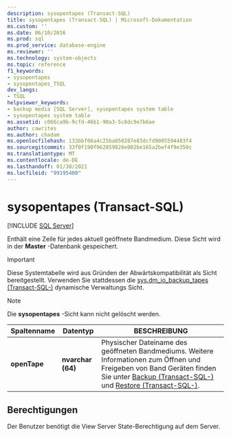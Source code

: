 ```yaml
---
description: sysopentapes (Transact-SQL)
title: sysopentapes (Transact-SQL) | Microsoft-Dokumentation
ms.custom: ''
ms.date: 06/10/2016
ms.prod: sql
ms.prod_service: database-engine
ms.reviewer: ''
ms.technology: system-objects
ms.topic: reference
f1_keywords:
- sysopentapes
- sysopentapes_TSQL
dev_langs:
- TSQL
helpviewer_keywords:
- backup media [SQL Server], sysopentapes system table
- sysopentapes system table
ms.assetid: c066ca9b-9cfd-46b1-90a3-5c8dc9e7b6ae
author: cawrites
ms.author: chadam
ms.openlocfilehash: 133bbf06a4c25ba050287e83dcfd9005594483f4
ms.sourcegitcommit: 33f0f190f962059826e002be165a2bef4f9e350c
ms.translationtype: MT
ms.contentlocale: de-DE
ms.lasthandoff: 01/30/2021
ms.locfileid: "99195400"
---
```

# <a name="sysopentapes-transact-sql"></a>sysopentapes (Transact-SQL)
[!INCLUDE [SQL Server](../../includes/applies-to-version/sqlserver.md)]

  Enthält eine Zeile für jedes aktuell geöffnete Bandmedium. Diese Sicht wird in der **Master** -Datenbank gespeichert.  
  
> [!IMPORTANT]  
>  Diese Systemtabelle wird aus Gründen der Abwärtskompatibilität als Sicht bereitgestellt. Verwenden Sie stattdessen die [sys.dm_io_backup_tapes &#40;Transact-SQL-&#41;](../../relational-databases/system-dynamic-management-views/sys-dm-io-backup-tapes-transact-sql.md) dynamische Verwaltungs Sicht.  
  
> [!NOTE]  
>  Die **sysopentapes** -Sicht kann nicht gelöscht werden.  

  
|Spaltenname|Datentyp|BESCHREIBUNG|  
|-----------------|---------------|-----------------|  
|**openTape**|**nvarchar (64)**|Physischer Dateiname des geöffneten Bandmediums. Weitere Informationen zum Öffnen und Freigeben von Band Geräten finden Sie unter [Backup &#40;Transact-SQL-&#41;](../../t-sql/statements/backup-transact-sql.md) und [Restore &#40;Transact-SQL-&#41;](../../t-sql/statements/restore-statements-transact-sql.md).|  
  
## <a name="permissions"></a>Berechtigungen  
 Der Benutzer benötigt die View Server State-Berechtigung auf dem Server.  
  
  

